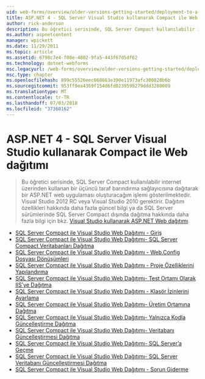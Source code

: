 ```yaml
---
uid: web-forms/overview/older-versions-getting-started/deployment-to-a-hosting-provider/index
title: ASP.NET 4 - SQL Server Visual Studio kullanarak Compact ile Web dağıtımı | Microsoft Docs
author: rick-anderson
description: Bu öğretici serisinde, SQL Server Compact kullanılabilir internet üzerinden kullanan bir üçüncü taraf h'dağıtarak bir ASP.NET web uygulaması oluşturacağım gösterilmektedir...
ms.author: aspnetcontent
manager: wpickett
ms.date: 11/29/2011
ms.topic: article
ms.assetid: 6798c7e4-f08e-4802-9fa5-443f67d5df62
ms.technology: dotnet-webforms
msc.legacyurl: /web-forms/overview/older-versions-getting-started/deployment-to-a-hosting-provider
msc.type: chapter
ms.openlocfilehash: 899c55526eec068663e390e11973afc300828b6b
ms.sourcegitcommit: 953ff9ea4369f154d6fd0239599279ddd3280009
ms.translationtype: MT
ms.contentlocale: tr-TR
ms.lasthandoff: 07/03/2018
ms.locfileid: "37368162"
---
```

<a name="aspnet-4---web-deployment-with-sql-server-compact-using-visual-studio"></a>ASP.NET 4 - SQL Server Visual Studio kullanarak Compact ile Web dağıtımı
====================
> Bu öğretici serisinde, SQL Server Compact kullanılabilir internet üzerinden kullanan bir üçüncü taraf barındırma sağlayıcısına dağıtarak bir ASP.NET web uygulaması oluşturacağım işlemi gösterilmektedir. Visual Studio 2012 RC veya Visual Studio 2010 gerektirir. Dağıtım özellikleri hakkında daha fazla güncel bilgi ya da SQL Server sürümlerinde SQL Server Compact dışında dağıtma hakkında daha fazla bilgi için bkz. [Visual Studio kullanarak ASP.NET Web dağıtımı](../../deployment/visual-studio-web-deployment/introduction.md).


- [SQL Server Compact ile Visual Studio Web Dağıtımı - Giriş](deployment-to-a-hosting-provider-introduction-1-of-12.md)
- [SQL Server Compact ile Visual Studio Web Dağıtımı- SQL Server Compact Veritabanları Dağıtma](deployment-to-a-hosting-provider-deploying-sql-server-compact-databases-2-of-12.md)
- [SQL Server Compact ile Visual Studio Web Dağıtımı - Web.Config Dosyası Dönüşümleri](deployment-to-a-hosting-provider-web-config-file-transformations-3-of-12.md)
- [SQL Server Compact ile Visual Studio Web Dağıtımı - Proje Özelliklerini Yapılandırma](deployment-to-a-hosting-provider-configuring-project-properties-4-of-12.md)
- [SQL Server Compact ile Visual Studio Web Dağıtımı- Test Ortamı Olarak IIS’ye Dağıtma](deployment-to-a-hosting-provider-deploying-to-iis-as-a-test-environment-5-of-12.md)
- [SQL Server Compact ile Visual Studio Web Dağıtımı - Klasör İzinlerini Ayarlama](deployment-to-a-hosting-provider-setting-folder-permissions-6-of-12.md)
- [SQL Server Compact ile Visual Studio Web Dağıtımı- Üretim Ortamına Dağıtma](deployment-to-a-hosting-provider-deploying-to-the-production-environment-7-of-12.md)
- [SQL Server Compact ile Visual Studio Web Dağıtımı- Yalnızca Kodla Güncelleştirme Dağıtma](deployment-to-a-hosting-provider-deploying-a-code-only-update-8-of-12.md)
- [SQL Server Compact ile Visual Studio Web Dağıtımı- Veritabanı Güncelleştirmesi Dağıtma](deployment-to-a-hosting-provider-deploying-a-database-update-9-of-12.md)
- [SQL Server Compact ile Visual Studio Web Dağıtımı- SQL Server’a Geçme](deployment-to-a-hosting-provider-migrating-to-sql-server-10-of-12.md)
- [SQL Server Compact ile Visual Studio Web Dağıtımı- SQL Server Veritabanı Güncelleştirmesi Dağıtma](deployment-to-a-hosting-provider-deploying-a-sql-server-database-update-11-of-12.md)
- [SQL Server Compact ile Visual Studio Web Dağıtımı - Sorun Giderme](deployment-to-a-hosting-provider-creating-and-installing-deployment-packages-12-of-12.md)
